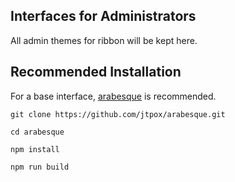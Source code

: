 ## Interfaces for Administrators

All admin themes for ribbon will be kept here.

  

## Recommended Installation
For a base interface, [arabesque](https://github.com/jtpox/arabesque) is recommended.

    git clone https://github.com/jtpox/arabesque.git
    
    cd arabesque 
	
	npm install

	npm run build
